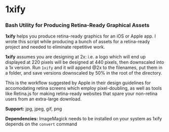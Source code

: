 1xify
=====

### Bash Utility for Producing Retina-Ready Graphical Assets

**1xify** helps you produce retina-ready graphics for an iOS or Apple app. I wrote this script while producing a bunch of assets for a retina-ready project and needed to eliminate repetitive work.

**1xify** assumes you are designing at 2x: i.e. a logo which will end up displayed at 220 pixels will be designed at 440 pixels, then downscaled into a 1x version. Run `1xify` and it will append @2x to the filenames, put them in a folder, and save versions downscaled by 50% in the root of the directory. 

This is the workflow suggested by Apple in their design guidelines for accomodating retina screens which employ pixel-doubling, as well as tools like Retina.js for making retina-ready websites that spare your non-retina users from an extra-large download.  

**Support:** jpg, jpeg, gif, png

**Dependencies:** ImageMagick needs to be installed on your system as 1xify depends on the `convert` command



